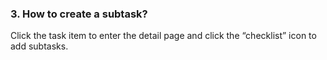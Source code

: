 ### 3. How to create a subtask?
Click the task item to enter the detail page and click the “checklist” icon to add subtasks. 
